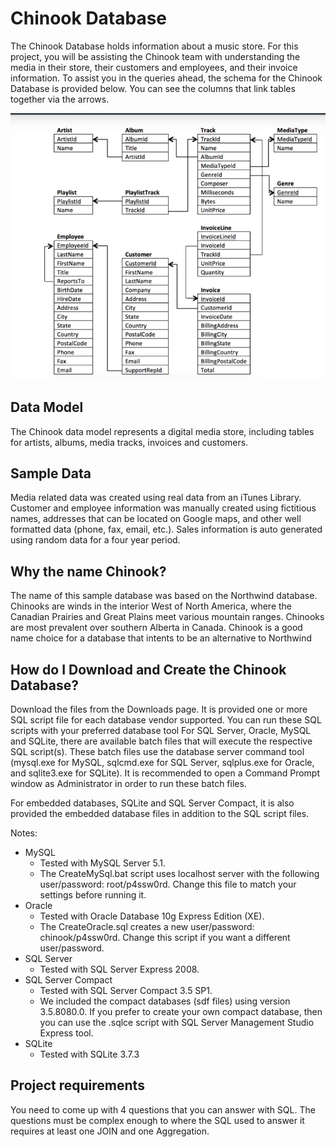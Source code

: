 # Chinook Database
The Chinook Database holds information about a music store. For this project, you will be assisting the Chinook team with understanding the media in their store, their customers and employees, and their invoice information. To assist you in the queries ahead, the schema for the Chinook Database is provided below. You can see the columns that link tables together via the arrows.

![Database diagram](ERD.png)
## Data Model
The Chinook data model represents a digital media store, including tables for artists, albums, media tracks, invoices and customers.

## Sample Data
Media related data was created using real data from an iTunes Library.  Customer and employee information was manually created using fictitious names, addresses that can be located on Google maps, and other well formatted data (phone, fax, email, etc.). Sales information is auto generated using random data for a four year period.

## Why the name Chinook?
The name of this sample database was based on the Northwind database. Chinooks are winds in the interior West of North America, where the Canadian Prairies and Great Plains meet various mountain ranges. Chinooks are most prevalent over southern Alberta in Canada. Chinook is a good name choice for a database that intents to be an alternative to Northwind

## How do I Download and Create the Chinook Database?
Download the files from the Downloads page. It is provided one or more SQL script file for each database vendor supported. You can run these SQL scripts with your preferred database tool
For SQL Server, Oracle, MySQL and SQLite, there are available batch files that will execute the respective SQL script(s). These batch files use the database server command tool (mysql.exe for MySQL, sqlcmd.exe for SQL Server, sqlplus.exe for Oracle, and sqlite3.exe for SQLite). It is recommended to open a Command Prompt window as Administrator in order to run these batch files.

For embedded databases, SQLite and SQL Server Compact, it is also provided the embedded database files in addition to the SQL script files.

Notes:

* MySQL
  * Tested with MySQL Server 5.1.
  * The CreateMySql.bat script uses localhost server with the following user/password: root/p4ssw0rd. Change this file to match your settings before running it.
* Oracle
  * Tested with Oracle Database 10g Express Edition (XE).
  * The CreateOracle.sql creates a new user/password: chinook/p4ssw0rd. Change this script if you want a different user/password.
* SQL Server
  * Tested with SQL Server Express 2008.
* SQL Server Compact
  * Tested with SQL Server Compact 3.5 SP1.
  * We included the compact databases (sdf files) using version 3.5.8080.0. If you prefer to create your own compact database, then you can use the .sqlce script with SQL Server Management Studio Express tool.
* SQLite
  * Tested with SQLite 3.7.3

## Project requirements

You need to come up with 4 questions that you can answer with SQL. The questions must be complex enough to where the SQL used to answer it requires at least one JOIN and one Aggregation.
